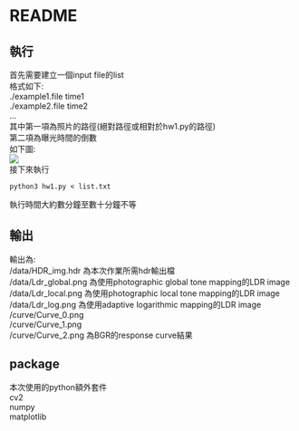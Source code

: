 # README
## 執行
首先需要建立一個input file的list  
格式如下:  
./example1.file time1  
./example2.file time2  
...  
其中第一項為照片的路徑(絕對路徑或相對於hw1.py的路徑)  
第二項為曝光時間的倒數  
如下圖:  
![](https://i.imgur.com/ShdxOpr.png)  
接下來執行  
```shell
python3 hw1.py < list.txt
```
執行時間大約數分鐘至數十分鐘不等  
## 輸出

輸出為:  
/data/HDR_img.hdr 為本次作業所需hdr輸出檔  
/data/Ldr_global.png 為使用photographic global tone mapping的LDR image  
/data/Ldr_local.png 為使用photographic local tone mapping的LDR image  
/data/Ldr_log.png 為使用adaptive logarithmic mapping的LDR image  
/curve/Curve_0.png  
/curve/Curve_1.png  
/curve/Curve_2.png 為BGR的response curve結果  
## package
本次使用的python額外套件  
cv2  
numpy  
matplotlib  

